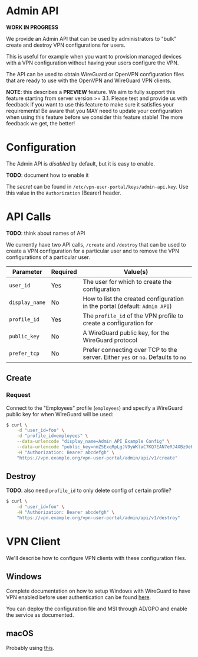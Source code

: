 # Admin API

**WORK IN PROGRESS**

We provide an Admin API that can be used by administrators to "bulk" create and 
destroy VPN configurations for users.

This is useful for example when you want to provision managed devices with a 
VPN configuration without having your users configure the VPN.

The API can be used to obtain WireGuard or OpenVPN configuration files that 
are ready to use with the OpenVPN and WireGuard VPN clients.

**NOTE**: this describes a **PREVIEW** feature. We aim to fully support this 
feature starting from server version >= 3.1. Please test and provide us with 
feedback if you want to use this feature to make sure it satisfies your 
requirements! Be aware that you MAY need to update your configuration when 
using this feature before we consider this feature stable! The more feedback we 
get, the better!

# Configuration

The Admin API is _disabled_ by default, but it is easy to enable.

**TODO**: document how to enable it

The _secret_ can be found in `/etc/vpn-user-portal/keys/admin-api.key`. Use 
this value in the `Authorization` (Bearer) header.

# API Calls

**TODO**: think about names of API 

We currently have two API calls, `/create` and `/destroy` that can be used to
create a VPN configuration for a particular user and to remove the VPN 
configurations of a particular user.

| Parameter      | Required | Value(s)                                                                         |
| -------------- | -------- | -------------------------------------------------------------------------------- |
| `user_id`      | Yes      | The user for which to create the configuration                                   |
| `display_name` | No       | How to list the created configuration in the portal (default: `Admin API`)       |
| `profile_id`   | Yes      | The `profile_id` of the VPN profile to create a configuration for                |
| `public_key`   | No       | A WireGuard public key, for the WireGuard protocol                               |
| `prefer_tcp`   | No       | Prefer connecting over TCP to the server. Either `yes` or `no`. Defaults to `no` |

## Create

### Request

Connect to the "Employees" profile (`employees`) and specify a WireGuard public 
key for when WireGuard will be used:

```bash
$ curl \
    -d "user_id=foo" \
    -d "profile_id=employees" \
    --data-urlencode "display_name=Admin API Example Config" \
    --data-urlencode "public_key=nmZ5ExqRpLgJV9yWKlaC7KQ7EAN7eRJ4XBz9eHJPmUU=" \
    -H "Authorization: Bearer abcdefgh" \
    "https://vpn.example.org/vpn-user-portal/admin/api/v1/create"
```

## Destroy

**TODO**: also need `profile_id` to only delete config of certain profile?

```bash
$ curl \
    -d "user_id=foo" \
    -H "Authorization: Bearer abcdefgh" \
    "https://vpn.example.org/vpn-user-portal/admin/api/v1/destroy"
```

# VPN Client

We'll describe how to configure VPN clients with these configuration files. 

## Windows

Complete documentation on how to setup Windows with WireGuard to have VPN 
enabled before user authentication can be found 
[here](https://github.com/WireGuard/wireguard-windows/blob/master/docs/enterprise.md).

You can deploy the configuration file and MSI through AD/GPO and enable the 
service as documented.

## macOS

Probably using 
[this](https://github.com/WireGuard/wireguard-apple/blob/master/MOBILECONFIG.md).